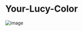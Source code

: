 # Your-Lucy-Color


![image](https://github.com/Abhi865625/Your-Lucy-Color/assets/93569162/f4284752-0732-414f-a811-bc1953e9c950)
